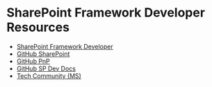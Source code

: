 # SharePoint Framework Developer Resources

- [SharePoint Framework Developer][sp-framework-developer]
- [GitHub SharePoint][github-sharepoint-org]
- [GitHub PnP][github-pnp]
- [GitHub SP Dev Docs][github-dev-docs]
- [Tech Community (MS)][techCommunity]

[sp-framework-developer]: https://learn.microsoft.com/en-us/sharepoint/dev/spfx/sharepoint-framework-overview
[github-sharepoint-org]: https://github.com/sharepoint
[github-pnp]: https://pnp.github.io/
[github-dev-docs]: https://github.com/SharePoint/sp-dev-docs
[techCommunity]: https://techcommunity.microsoft.com/t5/sharepoint-developer/bd-p/SharePointDev
